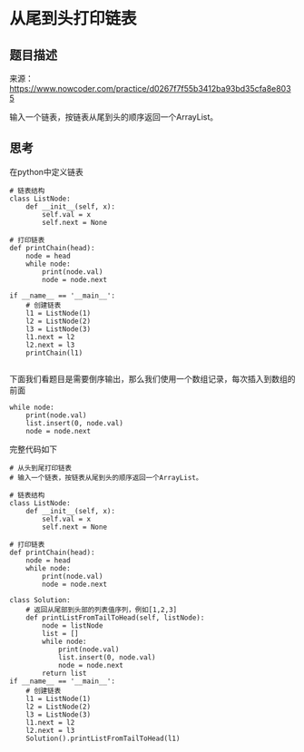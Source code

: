 # 从尾到头打印链表

## 题目描述

来源：https://www.nowcoder.com/practice/d0267f7f55b3412ba93bd35cfa8e8035

输入一个链表，按链表从尾到头的顺序返回一个ArrayList。

## 思考

在python中定义链表

```
# 链表结构
class ListNode:
    def __init__(self, x):
        self.val = x
        self.next = None

# 打印链表
def printChain(head):
    node = head
    while node:
        print(node.val)
        node = node.next

if __name__ == '__main__':
    # 创建链表
    l1 = ListNode(1)
    l2 = ListNode(2)
    l3 = ListNode(3)
    l1.next = l2
    l2.next = l3
    printChain(l1)
        
```

下面我们看题目是需要倒序输出，那么我们使用一个数组记录，每次插入到数组的前面

```
while node:
    print(node.val)
    list.insert(0, node.val)
    node = node.next
```

完整代码如下

```
# 从头到尾打印链表
# 输入一个链表，按链表从尾到头的顺序返回一个ArrayList。

# 链表结构
class ListNode:
    def __init__(self, x):
        self.val = x
        self.next = None

# 打印链表
def printChain(head):
    node = head
    while node:
        print(node.val)
        node = node.next

class Solution:
    # 返回从尾部到头部的列表值序列，例如[1,2,3]
    def printListFromTailToHead(self, listNode):
        node = listNode
        list = []
        while node:
            print(node.val)
            list.insert(0, node.val)
            node = node.next
        return list
if __name__ == '__main__':
    # 创建链表
    l1 = ListNode(1)
    l2 = ListNode(2)
    l3 = ListNode(3)
    l1.next = l2
    l2.next = l3
    Solution().printListFromTailToHead(l1)
```

